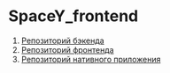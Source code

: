 # SpaceY_frontend
1. [Репозиторий бэкенда](https://github.com/marrgancovka/DevelopmentNetworkApplication_Golang)
2. [Репозиторий фронтенда](https://github.com/marrgancovka/SpaceY_frontend)
3. [Репозиторий нативного приложения](https://github.com/marrgancovka/SpaceY_Native)
